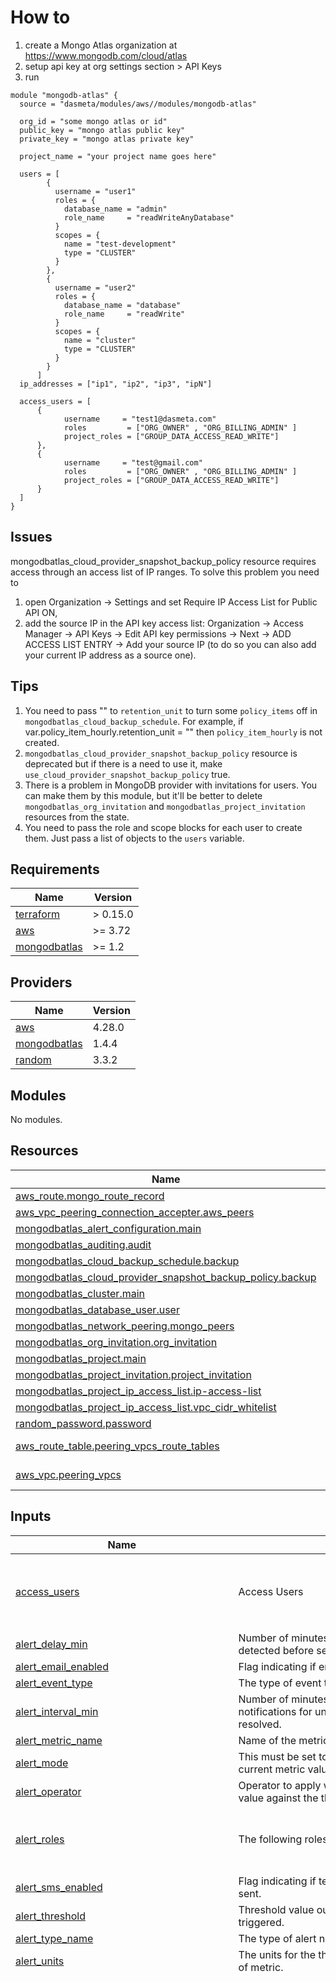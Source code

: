 # How to
1. create a Mongo Atlas organization at https://www.mongodb.com/cloud/atlas
2. setup api key at org settings section > API Keys
3. run
```
module "mongodb-atlas" {
  source = "dasmeta/modules/aws//modules/mongodb-atlas"

  org_id = "some mongo atlas or id"
  public_key = "mongo atlas public key"
  private_key = "mongo atlas private key"

  project_name = "your project name goes here"

  users = [
        {
          username = "user1"
          roles = {
            database_name = "admin"
            role_name     = "readWriteAnyDatabase"
          }
          scopes = {
            name = "test-development"
            type = "CLUSTER"
          }
        },
        {
          username = "user2"
          roles = {
            database_name = "database"
            role_name     = "readWrite"
          }
          scopes = {
            name = "cluster"
            type = "CLUSTER"
          }
        }
      ]
  ip_addresses = ["ip1", "ip2", "ip3", "ipN"]

  access_users = [
      {
            username     = "test1@dasmeta.com"
            roles         = ["ORG_OWNER" , "ORG_BILLING_ADMIN" ]
            project_roles = ["GROUP_DATA_ACCESS_READ_WRITE"]
      },
      {
            username     = "test@gmail.com"
            roles         = ["ORG_OWNER" , "ORG_BILLING_ADMIN" ]
            project_roles = ["GROUP_DATA_ACCESS_READ_WRITE"]
      }
  ]
}
```

## Issues
mongodbatlas_cloud_provider_snapshot_backup_policy resource requires access through an access list of IP ranges. To solve this problem you need to
1. open Organization -> Settings and set Require IP Access List for Public API ON,
2. add the source IP in the API key access list:
   Organization -> Access Manager -> API Keys -> Edit API key permissions -> Next -> ADD ACCESS LIST ENTRY -> Add your source IP
   (to do so you can also add your current IP address as a source one).

## Tips
1. You need to pass "" to `retention_unit` to turn some `policy_items` off in `mongodbatlas_cloud_backup_schedule`. For example, if var.policy_item_hourly.retention_unit = "" then `policy_item_hourly` is not created.
2. `mongodbatlas_cloud_provider_snapshot_backup_policy` resource is deprecated but if there is a need to use it, make `use_cloud_provider_snapshot_backup_policy` true.
3. There is a problem in MongoDB provider with invitations for users. You can make them by this module, but it'll be better to delete `mongodbatlas_org_invitation` and `mongodbatlas_project_invitation` resources from the state.
4. You need to pass the role and scope blocks for each user to create them. Just pass a list of objects to the `users` variable.

<!-- BEGINNING OF PRE-COMMIT-TERRAFORM DOCS HOOK -->
## Requirements

| Name | Version |
|------|---------|
| <a name="requirement_terraform"></a> [terraform](#requirement\_terraform) | > 0.15.0 |
| <a name="requirement_aws"></a> [aws](#requirement\_aws) | >= 3.72 |
| <a name="requirement_mongodbatlas"></a> [mongodbatlas](#requirement\_mongodbatlas) | >= 1.2 |

## Providers

| Name | Version |
|------|---------|
| <a name="provider_aws"></a> [aws](#provider\_aws) | 4.28.0 |
| <a name="provider_mongodbatlas"></a> [mongodbatlas](#provider\_mongodbatlas) | 1.4.4 |
| <a name="provider_random"></a> [random](#provider\_random) | 3.3.2 |

## Modules

No modules.

## Resources

| Name | Type |
|------|------|
| [aws_route.mongo_route_record](https://registry.terraform.io/providers/hashicorp/aws/latest/docs/resources/route) | resource |
| [aws_vpc_peering_connection_accepter.aws_peers](https://registry.terraform.io/providers/hashicorp/aws/latest/docs/resources/vpc_peering_connection_accepter) | resource |
| [mongodbatlas_alert_configuration.main](https://registry.terraform.io/providers/mongodb/mongodbatlas/latest/docs/resources/alert_configuration) | resource |
| [mongodbatlas_auditing.audit](https://registry.terraform.io/providers/mongodb/mongodbatlas/latest/docs/resources/auditing) | resource |
| [mongodbatlas_cloud_backup_schedule.backup](https://registry.terraform.io/providers/mongodb/mongodbatlas/latest/docs/resources/cloud_backup_schedule) | resource |
| [mongodbatlas_cloud_provider_snapshot_backup_policy.backup](https://registry.terraform.io/providers/mongodb/mongodbatlas/latest/docs/resources/cloud_provider_snapshot_backup_policy) | resource |
| [mongodbatlas_cluster.main](https://registry.terraform.io/providers/mongodb/mongodbatlas/latest/docs/resources/cluster) | resource |
| [mongodbatlas_database_user.user](https://registry.terraform.io/providers/mongodb/mongodbatlas/latest/docs/resources/database_user) | resource |
| [mongodbatlas_network_peering.mongo_peers](https://registry.terraform.io/providers/mongodb/mongodbatlas/latest/docs/resources/network_peering) | resource |
| [mongodbatlas_org_invitation.org_invitation](https://registry.terraform.io/providers/mongodb/mongodbatlas/latest/docs/resources/org_invitation) | resource |
| [mongodbatlas_project.main](https://registry.terraform.io/providers/mongodb/mongodbatlas/latest/docs/resources/project) | resource |
| [mongodbatlas_project_invitation.project_invitation](https://registry.terraform.io/providers/mongodb/mongodbatlas/latest/docs/resources/project_invitation) | resource |
| [mongodbatlas_project_ip_access_list.ip-access-list](https://registry.terraform.io/providers/mongodb/mongodbatlas/latest/docs/resources/project_ip_access_list) | resource |
| [mongodbatlas_project_ip_access_list.vpc_cidr_whitelist](https://registry.terraform.io/providers/mongodb/mongodbatlas/latest/docs/resources/project_ip_access_list) | resource |
| [random_password.password](https://registry.terraform.io/providers/hashicorp/random/latest/docs/resources/password) | resource |
| [aws_route_table.peering_vpcs_route_tables](https://registry.terraform.io/providers/hashicorp/aws/latest/docs/data-sources/route_table) | data source |
| [aws_vpc.peering_vpcs](https://registry.terraform.io/providers/hashicorp/aws/latest/docs/data-sources/vpc) | data source |

## Inputs

| Name | Description | Type | Default | Required |
|------|-------------|------|---------|:--------:|
| <a name="input_access_users"></a> [access\_users](#input\_access\_users) | Access Users | <pre>list(object({<br>    username      = string,<br>    roles         = list(string),<br>    project_roles = set(string)<br>  }))</pre> | `[]` | no |
| <a name="input_alert_delay_min"></a> [alert\_delay\_min](#input\_alert\_delay\_min) | Number of minutes to wait after an alert condition is detected before sending out the first notification. | `number` | `0` | no |
| <a name="input_alert_email_enabled"></a> [alert\_email\_enabled](#input\_alert\_email\_enabled) | Flag indicating if email notifications should be sent. | `bool` | `true` | no |
| <a name="input_alert_event_type"></a> [alert\_event\_type](#input\_alert\_event\_type) | The type of event that will trigger an alert. | `string` | `"OUTSIDE_METRIC_THRESHOLD"` | no |
| <a name="input_alert_interval_min"></a> [alert\_interval\_min](#input\_alert\_interval\_min) | Number of minutes to wait between successive notifications for unacknowledged alerts that are not resolved. | `number` | `5` | no |
| <a name="input_alert_metric_name"></a> [alert\_metric\_name](#input\_alert\_metric\_name) | Name of the metric to check. | `string` | `"NORMALIZED_SYSTEM_CPU_USER"` | no |
| <a name="input_alert_mode"></a> [alert\_mode](#input\_alert\_mode) | This must be set to AVERAGE. Atlas computes the current metric value as an average. | `string` | `"AVERAGE"` | no |
| <a name="input_alert_operator"></a> [alert\_operator](#input\_alert\_operator) | Operator to apply when checking the current metric value against the threshold value. | `string` | `"GREATER_THAN"` | no |
| <a name="input_alert_roles"></a> [alert\_roles](#input\_alert\_roles) | The following roles grant privileges within a project. | `list(string)` | <pre>[<br>  "GROUP_CLUSTER_MANAGER",<br>  "GROUP_OWNER"<br>]</pre> | no |
| <a name="input_alert_sms_enabled"></a> [alert\_sms\_enabled](#input\_alert\_sms\_enabled) | Flag indicating if text message notifications should be sent. | `bool` | `false` | no |
| <a name="input_alert_threshold"></a> [alert\_threshold](#input\_alert\_threshold) | Threshold value outside of which an alert will be triggered. | `number` | `99` | no |
| <a name="input_alert_type_name"></a> [alert\_type\_name](#input\_alert\_type\_name) | The type of alert notification. | `string` | `"GROUP"` | no |
| <a name="input_alert_units"></a> [alert\_units](#input\_alert\_units) | The units for the threshold value. Depends on the type of metric. | `string` | `"RAW"` | no |
| <a name="input_audit_filter"></a> [audit\_filter](#input\_audit\_filter) | JSON-formatted audit filter. All filters are chosen by default. | `map` | <pre>{<br>  "$or": [<br>    {<br>      "users": []<br>    },<br>    {<br>      "$and": [<br>        {<br>          "$or": [<br>            {<br>              "users": {<br>                "$elemMatch": {<br>                  "$or": [<br>                    {<br>                      "db": "admin"<br>                    },<br>                    {<br>                      "db": "$external"<br>                    }<br>                  ]<br>                }<br>              }<br>            },<br>            {<br>              "roles": {<br>                "$elemMatch": {<br>                  "$or": [<br>                    {<br>                      "db": "admin"<br>                    }<br>                  ]<br>                }<br>              }<br>            }<br>          ]<br>        },<br>        {<br>          "$or": [<br>            {<br>              "atype": "authCheck",<br>              "param.command": {<br>                "$in": [<br>                  "aggregate",<br>                  "count",<br>                  "distinct",<br>                  "group",<br>                  "mapReduce",<br>                  "geoNear",<br>                  "geoSearch",<br>                  "eval",<br>                  "find",<br>                  "getLastError",<br>                  "getMore",<br>                  "getPrevError",<br>                  "parallelCollectionScan",<br>                  "delete",<br>                  "findAndModify",<br>                  "insert",<br>                  "update",<br>                  "resetError"<br>                ]<br>              }<br>            },<br>            {<br>              "atype": {<br>                "$in": [<br>                  "authenticate",<br>                  "createCollection",<br>                  "createDatabase",<br>                  "createIndex",<br>                  "renameCollection",<br>                  "dropCollection",<br>                  "dropDatabase",<br>                  "dropIndex",<br>                  "createUser",<br>                  "dropUser",<br>                  "dropAllUsersFromDatabase",<br>                  "updateUser",<br>                  "grantRolesToUser",<br>                  "revokeRolesFromUser",<br>                  "createRole",<br>                  "updateRole",<br>                  "dropRole",<br>                  "dropAllRolesFromDatabase",<br>                  "grantRolesToRole",<br>                  "revokeRolesFromRole",<br>                  "grantPrivilegesToRole",<br>                  "revokePrivilegesFromRole",<br>                  "enableSharding",<br>                  "shardCollection",<br>                  "addShard",<br>                  "removeShard",<br>                  "shutdown",<br>                  "applicationMessage"<br>                ]<br>              }<br>            }<br>          ]<br>        }<br>      ]<br>    }<br>  ]<br>}</pre> | no |
| <a name="input_cloud_backup"></a> [cloud\_backup](#input\_cloud\_backup) | Enable Cloud Backup. | `bool` | `true` | no |
| <a name="input_cluster_configs"></a> [cluster\_configs](#input\_cluster\_configs) | Mongo atlas cluster configurations | <pre>object({<br>    cluster_type = string,<br>    replication_specs = object({<br>      num_shards      = number<br>      region_name     = string<br>      electable_nodes = number<br>      priority        = number<br>      read_only_nodes = number<br>    })<br>    auto_scaling_disk_gb_enabled = bool<br>    provider_name                = string # TODO: not sure if we really need to configure mongo atlas cluster provider, as we can use global variable var.provider_name. needs checking<br>    disk_size_gb                 = number<br>    provider_instance_size_name  = string<br>  })</pre> | <pre>{<br>  "auto_scaling_disk_gb_enabled": true,<br>  "cluster_type": "REPLICASET",<br>  "disk_size_gb": 100,<br>  "provider_instance_size_name": "M10",<br>  "provider_name": "AWS",<br>  "replication_specs": {<br>    "electable_nodes": 3,<br>    "num_shards": 1,<br>    "priority": 7,<br>    "read_only_nodes": 0,<br>    "region_name": "EU_CENTRAL_1"<br>  }<br>}</pre> | no |
| <a name="input_create_alert_configuration"></a> [create\_alert\_configuration](#input\_create\_alert\_configuration) | Whether to create mongodbatlas\_alert\_configuration or not. | `bool` | `true` | no |
| <a name="input_enable_auditing"></a> [enable\_auditing](#input\_enable\_auditing) | Whether to create mongodbatlas\_auditing or not. | `bool` | `false` | no |
| <a name="input_ip_addresses"></a> [ip\_addresses](#input\_ip\_addresses) | MongoDB Atlas IP Access List | `list(string)` | `[]` | no |
| <a name="input_mongo_db_major_version"></a> [mongo\_db\_major\_version](#input\_mongo\_db\_major\_version) | Mongo Atlas cluster version. | `string` | `"4.4"` | no |
| <a name="input_network_peering"></a> [network\_peering](#input\_network\_peering) | Network peering configs | <pre>list(object({<br>    accepter_region_name = string<br>    aws_account_id       = string<br>    vpc_id               = string<br>    # this option is for identifying private route table and creating route table record with target to mongodb peering, so you need to pass one of private subnets id<br>    # TODO: find better way for identifying vpc private route table, instead of using one of private subnets id<br>    subnet_id = string<br>    # IMPORTANT NOTE: this is something that you can chose from private address space and it should not overlap with VPC cidr,<br>    #  please check the following links for more info:<br>    # * https://www.mongodb.com/docs/atlas/security-vpc-peering/<br>    # * https://registry.terraform.io/providers/mongodb/mongodbatlas/latest/docs/resources/network_peering<br>    # * https://datatracker.ietf.org/doc/html/rfc1918.html#section-3<br>    atlas_cidr_block = string<br>  }))</pre> | `[]` | no |
| <a name="input_org_id"></a> [org\_id](#input\_org\_id) | MongoDB Atlas Organisation ID | `string` | n/a | yes |
| <a name="input_org_invitation_enabled"></a> [org\_invitation\_enabled](#input\_org\_invitation\_enabled) | Allows to controll wheather the invitation for organization will be created | `bool` | `false` | no |
| <a name="input_policy_item_daily"></a> [policy\_item\_daily](#input\_policy\_item\_daily) | n/a | `map` | <pre>{<br>  "frequency_interval": 1,<br>  "retention_unit": "days",<br>  "retention_value": 7<br>}</pre> | no |
| <a name="input_policy_item_hourly"></a> [policy\_item\_hourly](#input\_policy\_item\_hourly) | frequency\_interval - Desired frequency of the new backup policy item specified by frequency\_type. retention\_unit - Scope of the backup policy item: days, weeks, or months. retention\_value - Value to associate with retention\_unit. | `map` | <pre>{<br>  "frequency_interval": 6,<br>  "retention_unit": "days",<br>  "retention_value": 2<br>}</pre> | no |
| <a name="input_policy_item_monthly"></a> [policy\_item\_monthly](#input\_policy\_item\_monthly) | n/a | `map` | <pre>{<br>  "frequency_interval": 40,<br>  "retention_unit": "months",<br>  "retention_value": 12<br>}</pre> | no |
| <a name="input_policy_item_weekly"></a> [policy\_item\_weekly](#input\_policy\_item\_weekly) | n/a | `map` | <pre>{<br>  "frequency_interval": 6,<br>  "retention_unit": "weeks",<br>  "retention_value": 4<br>}</pre> | no |
| <a name="input_project_name"></a> [project\_name](#input\_project\_name) | MongoDB Atlas Project Name | `string` | `"project"` | no |
| <a name="input_provider_name"></a> [provider\_name](#input\_provider\_name) | Cloud provider to whom the peering connection is being made. | `string` | `"AWS"` | no |
| <a name="input_schedule_restore_window_days"></a> [schedule\_restore\_window\_days](#input\_schedule\_restore\_window\_days) | Number of days back in time you can restore to with point-in-time accuracy. | `number` | `1` | no |
| <a name="input_teams"></a> [teams](#input\_teams) | n/a | <pre>list(object({<br>    team_id    = string<br>    role_names = list(string)<br>  }))</pre> | `[]` | no |
| <a name="input_use_cloud_backup_schedule"></a> [use\_cloud\_backup\_schedule](#input\_use\_cloud\_backup\_schedule) | As use\_cloud\_provider\_snapshot\_backup\_policy is deprecated, this resource should be used, but it can't be used with the other one, so only one of these must be true. | `bool` | `false` | no |
| <a name="input_use_cloud_provider_snapshot_backup_policy"></a> [use\_cloud\_provider\_snapshot\_backup\_policy](#input\_use\_cloud\_provider\_snapshot\_backup\_policy) | mongodbatlas\_cloud\_provider\_snapshot\_backup\_policy is deprecated, but make use\_cloud\_provider\_snapshot\_backup\_policy true to use this resource. | `bool` | `false` | no |
| <a name="input_users"></a> [users](#input\_users) | MongoDB Atlas users list, roles and scopes. | `list` | <pre>[<br>  {<br>    "roles": [<br>      {<br>        "database_name": "development",<br>        "role_name": "readWrite"<br>      }<br>    ],<br>    "scopes": [<br>      {<br>        "name": "cluster",<br>        "type": "CLUSTER"<br>      }<br>    ],<br>    "username": "alice"<br>  }<br>]</pre> | no |
| <a name="input_with_default_alerts_settings"></a> [with\_default\_alerts\_settings](#input\_with\_default\_alerts\_settings) | It allows users to disable the creation of the default alert settings. | `bool` | `true` | no |

## Outputs

| Name | Description |
|------|-------------|
| <a name="output_cluster_connection_string"></a> [cluster\_connection\_string](#output\_cluster\_connection\_string) | Mongodb connecton string |
| <a name="output_users"></a> [users](#output\_users) | n/a |
<!-- END OF PRE-COMMIT-TERRAFORM DOCS HOOK -->
